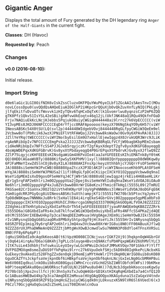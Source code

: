 ## Gigantic Anger

Displays the total amount of Fury generated by the DH legendary ring `Anger of
the Half-Giants` in the current fight.

**Classes**: DH (Havoc)

**Requested by**: Peach

### Changes

#### v0.0 (2016-08-10):

Initial release.

### Import String

`d0e6laGic1LGI0OifNIK6vIskZssCluzxOKFPQuYWuP6yeILbf1ZGcAAIs5AesTnvI(MOunovLCossDpu0(uvQQdQsAHQeEiuAIOGlkP2iHKpcGrQQuXjbOvQkZuvXnfLyNIQ(PkLgkjjlfqEkitfvDvuOTcfWxvvk1zHIyTQkv6TqHCxOqTxK(lk1Gvomrlwu8yqnzsCzP2mP6ZQQgTK0Pfz1Qkv51IsYSL42eSBi)gXWfvwUkEoqtx46q12jL(UkfJNK48aQ1RQu49QkfnFOaDFrjv7NAQiuEkKcLNcjHJebbs5PqjukO8uiyCWGiqH444448ai9lrrc27k6VpECCCCC(viWYI3vpMEs8JKDJ06NFCCCCCEqD4rYfjcc0RAFApooooo)keyzX706NgSkqYO9y6H57(viWYINeosABSKc54X0tSU(LQ(svl2p)444448WIdgebVOvj8444448RqGLfpyCWGiW3QeEm9el2Vcbww8oT(PbRcik6JwzXJPNiEFlVtRFAWQajJ2Vcbww8ksWaOw)0Gv9y6XPAvRA)8JJJJJZllYeYRq(tWECCCCC(viWYINo(byEsilEm9U7xHallEjewIqgz4X0JrukUQR3Wrc9JLiKrgAeNRibUpIv7NFCCCCCEmgPska2JJJJJZVcbww8qKB8RqGLfVCfjW9bagbKbpMEmIsbamcidAeNRibUpIv7NFfcSS4PJJGJeb5rqyjczKrT2gfAyxXdeptT2gfv8yxXdKGFGBayeqgQ4bsWpWDEPqxXdKGFGBrvK)Gv8yxXtPbdayeqgQ4P0GrEPqxXtPbdrvK)Gv8yxXJflwQ9ZZZZlP75LqyjczKHFEEEEsKINsdgaWiGm4XKPxUIe4(aaJaYGFEEEEsKIhiEMATnk8yY0tmKQQ)8HDD(AGaaWVBTy)8888KifpwSy5XKPhMV)1xy(l)8888IQnYpppppppppD8dW8Kqw8y6PJFaMNeYIxwZdSlnCOjBv8yXILA)8888AKIFnsXp)keyzXthhbhjcYJGQrrFsOFSeHmYqJA)8888siSeHmYWJPxCWB)88880XpaZtczXJP3D)AKIF(viWYINoocoseKhb9PLAtOFSeHmYqJA)8888siSeHmYWJPNUSa2(1if)8RqGLfpDCeCKiipcIXCkYO1O2ppppVcbww8q9naIWseYidpMEmIsXvD9gosOFSeHmYqJ4CfjW9rSA)8888s6EjewIqgz4jrkEis4H6BaeHLiKrgEr1g5rqFAP2e6hlriJm0O2ppppVUa2jDpej8siSeHmYWtIu8q9naIWseYidVOAJ8iOAu0Ne6hlriJm0O2ppppVgP4xJu8ZVcbww80XrWrIG8eKzvJfhmic8TkHg1(5555L09(2TmRUIFKGSae82CrIGaVnxJ0O2lQ2iVth4hKNyrUF)UyVgP4NNNNxs3lHWseYidVOAJ8oDGFqE6KJGm0igdcRRJPGyQcg8iUINeosABSKc5uXth)ampjKf1(55551fW270b(b5PtocYqJymvrCfpD8dW8Kqwu7NNNNxJu8Rrk(5xHallE64i4irqEkeS4GbrGVvj0O2pppppe5gpMEa0bFsO1O2pppppcIXCkYO1O2ppppVKUhICJhNxrcga16NgSQ333706NgSkGOOpALfVOAJ8ZZZZZZZZdghmic8TkHhtpbzw1yXbdIaFRsOrTh54jwSFEEEEEEEEfjyauRFAWQEm9qKB8ZZZZRrk(5555D6a)G8GXbdIaFRs4xJu87klfcwCWGiW3QeEm9uiyXbdIaFRs4NFfcSS4PKaZjd4QEm9(M(5555HrIXEBwU4kp7p3ca7AmqDEE2mMxua(HVgOAgeJXEm9iiSeHmYOwBJIk(5555HrIv1NRysnqSbQgG68SzaqORx8PMbXyShtpcQgf9jH(XseYiJk(5555HrIv1NRysnqSbQgG68SRZF9Ip1migJ9y6rqFAP2e6hlriJmQ4xw3Vcbww80XrWrIG8ui8N0)FF00ABuuXJflwQ9ZZZZdrUXJPhaDWNeAnQ9ZZZZtjbMtgWvXOwBJcmwdlwSu7NNNN3Pd8dYlo4TFnsXVRSui8N0)FF8y6Pq4pP))(qHuiSHXbdIa9cAqdkKeosAB(t6)VpzHO008CICNcjvusrIGKf2Xj9)3hqkpnOqW4GbrGVvjOq64i4irqAu7D6a)G8K4hj7gPLLcbloyqe4BvcnQ9AKcfsPbHPqxpWEAVZ6UhMVlYLC3)ItK7uiLe43dhbhjTnfswkuiLeyUIey(wLGcHPWuiDckGsFJMMxKVOqv70F1GkkrF)YlfTOVFPOZMOXqm8smeZuDUS9ffkPqHai9lrrc27k6VpuOekfSHjc5kD0k08IqHkePcLNcbxKGGuEkeyc9xAked1z528FhgZZxdenOqkjD9emEjaMYtHeWlrIYtdAqH0LWrIGO8uib8sKO80GguOCAZfYsJckpfsaVejkpnObf6iHBkpfsaVejkpnObf6qknLNcjGxIeLNg0GcbMRHP8uiWe6V008IqdkuilnkO8uib8sKO80GguiCWMnCrccsVGcHd2SbZ1W0lObfcHlWFs))9bKMxek0P)teepW5Aku0QeuiWUORkscfuOlULN)2S8Pwu8uO4K()7dLNcbJdgebkKoocoseKgwSyP270b(b5jXps2nsllfc)j9)3hnSyXsTxJuOqW4GbrGD1KstHIKqRqHGXbdIa7a4CnfQ12OGc1ABuasHWEBwU4kp7p3ca7AmqDEE2mMxua(HVgOAgQOQpxXKAGyduna15zZaGqxV4tndvu1NRysnqSbQgG68SRZF9Ip1mqHcGZ1uiyCWGiqdk0njLOkvuzxKSN9lVR6Sl6VUed)6(x3P6Czl70GcjqHuOqGuimZcZSeHLiuiT08IKnmlcnOua`
